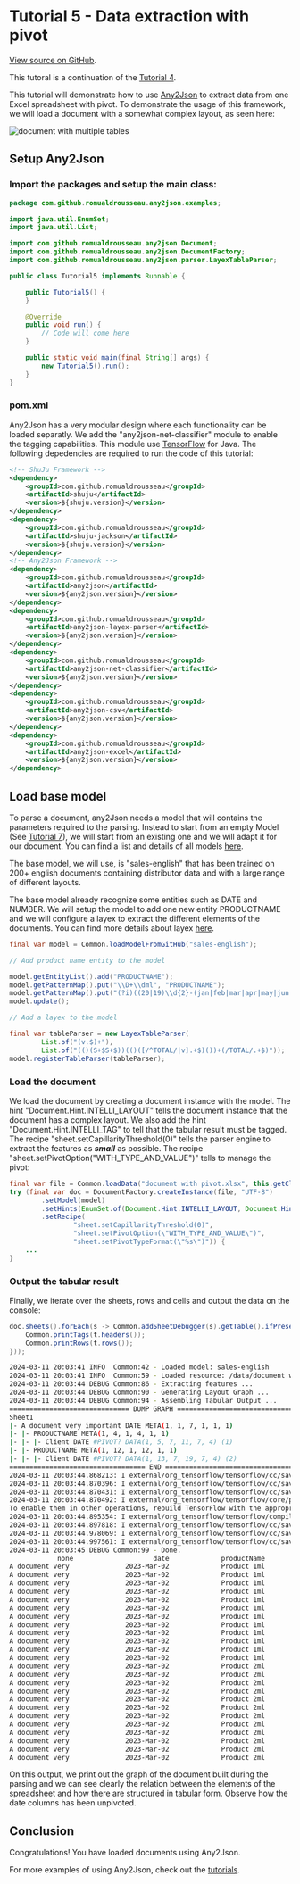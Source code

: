 # Tutorial 5 - Data extraction with pivot

[View source on GitHub](https://github.com/RomualdRousseau/Any2Json-Examples).

This tutoral is a continuation of the [Tutorial 4](tutorial_4.md).

This tutorial will demonstrate how to use [Any2Json](https://github.com/RomualdRousseau/Any2Json) to extract data from
one Excel spreadsheet with pivot. To demonstrate the usage of this framework, we will load a document
with a somewhat complex layout, as seen here:

![document with multiple tables](images/tutorial5_data.png)

## Setup Any2Json

### Import the packages and setup the main class:

```java
package com.github.romualdrousseau.any2json.examples;

import java.util.EnumSet;
import java.util.List;

import com.github.romualdrousseau.any2json.Document;
import com.github.romualdrousseau.any2json.DocumentFactory;
import com.github.romualdrousseau.any2json.parser.LayexTableParser;

public class Tutorial5 implements Runnable {

    public Tutorial5() {
    }

    @Override
    public void run() {
        // Code will come here
    }

    public static void main(final String[] args) {
        new Tutorial5().run();
    }
}
```

### pom.xml

Any2Json has a very modular design where each functionality can be loaded separatly. We add the "any2json-net-classifier"
module to enable the tagging capabilities. This module use [TensorFlow](https://www.tensorflow.org/) for Java. The
following depedencies are required to run the code of this tutorial:

```xml
<!-- ShuJu Framework -->
<dependency>
    <groupId>com.github.romualdrousseau</groupId>
    <artifactId>shuju</artifactId>
    <version>${shuju.version}</version>
</dependency>
<dependency>
    <groupId>com.github.romualdrousseau</groupId>
    <artifactId>shuju-jackson</artifactId>
    <version>${shuju.version}</version>
</dependency>
<!-- Any2Json Framework -->
<dependency>
    <groupId>com.github.romualdrousseau</groupId>
    <artifactId>any2json</artifactId>
    <version>${any2json.version}</version>
</dependency>
<dependency>
    <groupId>com.github.romualdrousseau</groupId>
    <artifactId>any2json-layex-parser</artifactId>
    <version>${any2json.version}</version>
</dependency>
<dependency>
    <groupId>com.github.romualdrousseau</groupId>
    <artifactId>any2json-net-classifier</artifactId>
    <version>${any2json.version}</version>
</dependency>
<dependency>
    <groupId>com.github.romualdrousseau</groupId>
    <artifactId>any2json-csv</artifactId>
    <version>${any2json.version}</version>
</dependency>
<dependency>
    <groupId>com.github.romualdrousseau</groupId>
    <artifactId>any2json-excel</artifactId>
    <version>${any2json.version}</version>
</dependency>
```

## Load base model

To parse a document, any2Json needs a model that will contains the parameters required to the parsing. Instead to start
from an empty Model (See [Tutorial 7](tutorial_7.md)), we will start from an existing one and we will adapt it for our
document. You can find a list and details of all models [here](https://github.com/RomualdRousseau/Any2Json-Models/).

The base model, we will use, is "sales-english" that has been trained on 200+ english documents containing distributor
data and with a large range of different layouts.

The base model already recognize some entities such as DATE and NUMBER. We will setup the model to add one new entity
PRODUCTNAME and we will configure a layex to extract the different elements of the documents. You can find more details
about layex [here](white_papers.md).

```java
final var model = Common.loadModelFromGitHub("sales-english");

// Add product name entity to the model

model.getEntityList().add("PRODUCTNAME");
model.getPatternMap().put("\\D+\\dml", "PRODUCTNAME");
model.getPatternMap().put("(?i)((20|19)\\d{2}-(jan|feb|mar|apr|may|jun|jul|aug|sep|oct|nov|dec)-\\d{2})", "DATE");
model.update();

// Add a layex to the model

final var tableParser = new LayexTableParser(
        List.of("(v.$)+"),
        List.of("(()(S+$S+$))(()([/^TOTAL/|v].+$)())+(/TOTAL/.+$)"));
model.registerTableParser(tableParser);
```

### Load the document

We load the document by creating a document instance with the model. The hint "Document.Hint.INTELLI_LAYOUT" tells
the document instance that the document has a complex layout. We also add the hint "Document.Hint.INTELLI_TAG" to tell
that the tabular result must be tagged. The recipe "sheet.setCapillarityThreshold(0)" tells the parser engine to extract
the features as ***small*** as possible. The recipe "sheet.setPivotOption(\"WITH_TYPE_AND_VALUE\")" tells to manage the
pivot:

```java
final var file = Common.loadData("document with pivot.xlsx", this.getClass());
try (final var doc = DocumentFactory.createInstance(file, "UTF-8")
        .setModel(model)
        .setHints(EnumSet.of(Document.Hint.INTELLI_LAYOUT, Document.Hint.INTELLI_TAG))
        .setRecipe(
                "sheet.setCapillarityThreshold(0)",
                "sheet.setPivotOption(\"WITH_TYPE_AND_VALUE\")",
                "sheet.setPivotTypeFormat(\"%s\")")) {
    ...
}
```

### Output the tabular result

Finally, we iterate over the sheets, rows and cells and output the data on the console:

```java
doc.sheets().forEach(s -> Common.addSheetDebugger(s).getTable().ifPresent(t -> {
    Common.printTags(t.headers());
    Common.printRows(t.rows());
}));
```

```bash
2024-03-11 20:03:41 INFO  Common:42 - Loaded model: sales-english
2024-03-11 20:03:41 INFO  Common:59 - Loaded resource: /data/document with pivot.xlsx
2024-03-11 20:03:44 DEBUG Common:86 - Extracting features ...
2024-03-11 20:03:44 DEBUG Common:90 - Generating Layout Graph ...
2024-03-11 20:03:44 DEBUG Common:94 - Assembling Tabular Output ...
============================== DUMP GRAPH ===============================
Sheet1
|- A document very important DATE META(1, 1, 7, 1, 1, 1)
|- |- PRODUCTNAME META(1, 4, 1, 4, 1, 1)
|- |- |- Client DATE #PIVOT? DATA(1, 5, 7, 11, 7, 4) (1)
|- |- PRODUCTNAME META(1, 12, 1, 12, 1, 1)
|- |- |- Client DATE #PIVOT? DATA(1, 13, 7, 19, 7, 4) (2)
================================== END ==================================
2024-03-11 20:03:44.868213: I external/org_tensorflow/tensorflow/cc/saved_model/reader.cc:45] Reading SavedModel from: /tmp/model-937345648011368689
2024-03-11 20:03:44.870396: I external/org_tensorflow/tensorflow/cc/saved_model/reader.cc:89] Reading meta graph with tags { serve }
2024-03-11 20:03:44.870431: I external/org_tensorflow/tensorflow/cc/saved_model/reader.cc:130] Reading SavedModel debug info (if present) from: /tmp/model-937345648011368689
2024-03-11 20:03:44.870492: I external/org_tensorflow/tensorflow/core/platform/cpu_feature_guard.cc:193] This TensorFlow binary is optimized with oneAPI Deep Neural Network Library (oneDNN) to use the following CPU instructions in performance-critical operations:  AVX2 FMA
To enable them in other operations, rebuild TensorFlow with the appropriate compiler flags.
2024-03-11 20:03:44.895354: I external/org_tensorflow/tensorflow/compiler/mlir/mlir_graph_optimization_pass.cc:354] MLIR V1 optimization pass is not enabled
2024-03-11 20:03:44.897818: I external/org_tensorflow/tensorflow/cc/saved_model/loader.cc:229] Restoring SavedModel bundle.
2024-03-11 20:03:44.978069: I external/org_tensorflow/tensorflow/cc/saved_model/loader.cc:213] Running initialization op on SavedModel bundle at path: /tmp/model-937345648011368689
2024-03-11 20:03:44.997561: I external/org_tensorflow/tensorflow/cc/saved_model/loader.cc:305] SavedModel load for tags { serve }; Status: success: OK. Took 129361 microseconds.
2024-03-11 20:03:45 DEBUG Common:99 - Done.
            none                    date             productName            customerName                    date                  amount                quantity
A document very              2023-Mar-02             Product 1ml                     AAA             2023-Jan-01                     100                       1
A document very              2023-Mar-02             Product 1ml                     AAA             2023-Feb-01                     100                       1
A document very              2023-Mar-02             Product 1ml                     AAA             2023-Mar-02                     100                       1
A document very              2023-Mar-02             Product 1ml                     BBB             2023-Jan-01                     100                       1
A document very              2023-Mar-02             Product 1ml                     BBB             2023-Feb-01                     100                       1
A document very              2023-Mar-02             Product 1ml                     BBB             2023-Mar-02                     100                       1
A document very              2023-Mar-02             Product 1ml                     BBB             2023-Jan-01                     300                       3
A document very              2023-Mar-02             Product 1ml                     BBB             2023-Feb-01                     300                       3
A document very              2023-Mar-02             Product 1ml                     BBB             2023-Mar-02                     300                       3
A document very              2023-Mar-02             Product 1ml                     AAA             2023-Jan-01                     100                       1
A document very              2023-Mar-02             Product 1ml                     AAA             2023-Feb-01                     100                       1
A document very              2023-Mar-02             Product 1ml                     AAA             2023-Mar-02                     100                       1
A document very              2023-Mar-02             Product 2ml                     AAA             2023-Jan-01                     100                       1
A document very              2023-Mar-02             Product 2ml                     AAA             2023-Feb-01                     100                       1
A document very              2023-Mar-02             Product 2ml                     AAA             2023-Mar-02                     100                       1
A document very              2023-Mar-02             Product 2ml                     BBB             2023-Jan-01                     100                       1
A document very              2023-Mar-02             Product 2ml                     BBB             2023-Feb-01                     100                       1
A document very              2023-Mar-02             Product 2ml                     BBB             2023-Mar-02                     100                       1
A document very              2023-Mar-02             Product 2ml                     BBB             2023-Jan-01                     300                       3
A document very              2023-Mar-02             Product 2ml                     BBB             2023-Feb-01                     300                       3
A document very              2023-Mar-02             Product 2ml                     BBB             2023-Mar-02                     300                       3
A document very              2023-Mar-02             Product 2ml                     AAA             2023-Jan-01                     100                       1
A document very              2023-Mar-02             Product 2ml                     AAA             2023-Feb-01                     100                       1
A document very              2023-Mar-02             Product 2ml                     AAA             2023-Mar-02                     100                       1
```

On this output, we print out the graph of the document built during the parsing and we can see clearly the relation
between the elements of the spreadsheet and how there are structured in tabular form. Observe how the date columns has
been unpivoted.

## Conclusion

Congratulations! You have loaded documents using Any2Json.

For more examples of using Any2Json, check out the [tutorials](index.md).